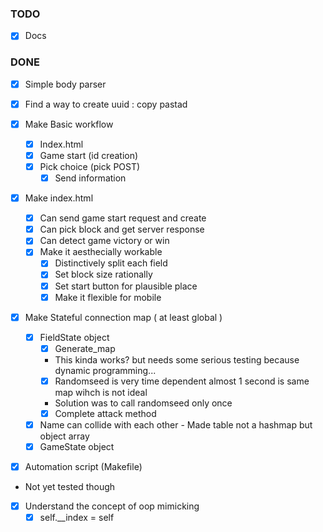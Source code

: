 ### TODO

* [x] Docs

### DONE

* [x] Simple body parser
* [x] Find a way to create uuid : copy pastad

* [x] Make Basic workflow
	* [x] Index.html 
	* [x] Game start (id creation)
	* [x] Pick choice (pick POST)
		* [x] Send information
* [x] Make index.html
	* [x] Can send game start request and create
	* [x] Can pick block and get server response
	* [x] Can detect game victory or win
	* [x] Make it aesthecially workable
		* [x] Distinctively split each field
		* [x] Set block size rationally
		* [x] Set start button for plausible place
		* [x] Make it flexible for mobile

* [x] Make Stateful connection map ( at least global )
	* [x] FieldState object
		* [x] Generate_map
		- This kinda works? but needs some serious testing because dynamic programming...
		* [x] Randomseed is very time dependent almost 1 second is same map wihch is not ideal
		- Solution was to call randomseed only once
		* [x] Complete attack method
	* [x] Name can collide with each other - Made table not a hashmap but object array
	* [x] GameState object

* [x] Automation script (Makefile)
- Not yet tested though

* [x] Understand the concept of oop mimicking
	* [x] self.__index = self
